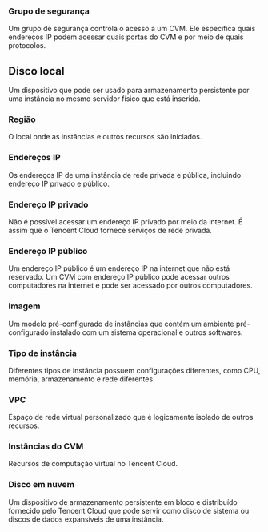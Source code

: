 
### Grupo de segurança
Um grupo de segurança controla o acesso a um CVM. Ele especifica quais endereços IP podem acessar quais portas do CVM e por meio de quais protocolos.

## Disco local
Um dispositivo que pode ser usado para armazenamento persistente por uma instância no mesmo servidor físico que está inserida.

### Região
O local onde as instâncias e outros recursos são iniciados.

### Endereços IP
Os endereços IP de uma instância de rede privada e pública, incluindo endereço IP privado e público.

### Endereço IP privado
Não é possível acessar um endereço IP privado por meio da internet. É assim que o Tencent Cloud fornece serviços de rede privada.

### Endereço IP público
Um endereço IP público é um endereço IP na internet que não está reservado. Um CVM com endereço IP público pode acessar outros computadores na internet e pode ser acessado por outros computadores.

### Imagem
Um modelo pré-configurado de instâncias que contém um ambiente pré-configurado instalado com um sistema operacional e outros softwares. 

### Tipo de instância
Diferentes tipos de instância possuem configurações diferentes, como CPU, memória, armazenamento e rede diferentes.

### VPC
Espaço de rede virtual personalizado que é logicamente isolado de outros recursos.

### Instâncias do CVM
Recursos de computação virtual no Tencent Cloud.

### Disco em nuvem
Um dispositivo de armazenamento persistente em bloco e distribuído fornecido pelo Tencent Cloud que pode servir como disco de sistema ou discos de dados expansíveis de uma instância.


